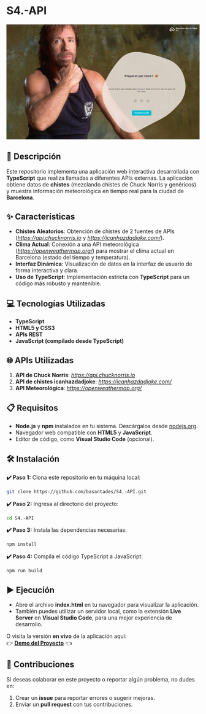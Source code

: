 # S4.-API

<p align="center">
  <img src="images/screenshot.jpg" alt="Captura de pantalla del proyecto" />
</p>

## 📄 Descripción

Este repositorio implementa una aplicación web interactiva desarrollada con **TypeScript** que realiza llamadas a diferentes APIs externas. La aplicación obtiene datos de **chistes** (mezclando chistes de Chuck Norris y genéricos) y muestra información meteorológica en tiempo real para la ciudad de **Barcelona**.

## ✨ Características

- **Chistes Aleatorios**: Obtención de chistes de 2 fuentes de APIs (*https://api.chucknorris.io* y *https://icanhazdadjoke.com/*).
- **Clima Actual**: Conexión a una API meteorológica (*https://openweathermap.org/*) para mostrar el clima actual en Barcelona (estado del tiempo y temperatura).
- **Interfaz Dinámica**: Visualización de datos en la interfaz de usuario de forma interactiva y clara.
- **Uso de TypeScript**: Implementación estricta con **TypeScript** para un código más robusto y mantenible.

## 💻 Tecnologías Utilizadas

- **TypeScript**
- **HTML5 y CSS3**
- **APIs REST**
- **JavaScript (compilado desde TypeScript)**

## 🌐 APIs Utilizadas

1. **API de Chuck Norris**: *https://api.chucknorris.io*
2. **API de chistes icanhazdadjoke**: *https://icanhazdadjoke.com/*
3. **API Meteorológica**: *https://openweathermap.org/*

## 📋 Requisitos

- **Node.js** y **npm** instalados en tu sistema. Descárgalos desde [nodejs.org](https://nodejs.org/).
- Navegador web compatible con **HTML5** y **JavaScript**.
- Editor de código, como **Visual Studio Code** (opcional).

## 🛠️ Instalación

**✔️ Paso 1:** Clona este repositorio en tu máquina local:
```bash
git clone https://github.com/basantades/S4.-API.git
```


**✔️ Paso 2:** Ingresa al directorio del proyecto:
```bash
cd S4.-API
```

**✔️ Paso 3:** Instala las dependencias necesarias:
```bash
npm install
```

**✔️ Paso 4:** Compila el código TypeScript a JavaScript:
```bash
npm run build
```

## ▶️ Ejecución

- Abre el archivo **index.html** en tu navegador para visualizar la aplicación.
- También puedes utilizar un servidor local, como la extensión **Live Server** en **Visual Studio Code**, para una mejor experiencia de desarrollo.

O visita la versión **en vivo** de la aplicación aquí:  
👉 **[Demo del Proyecto](https://basantades.github.io/S4.-API/)** 👈

## 🤝 Contribuciones

Si deseas colaborar en este proyecto o reportar algún problema, no dudes en:

1. Crear un **issue** para reportar errores o sugerir mejoras.
2. Enviar un **pull request** con tus contribuciones.
